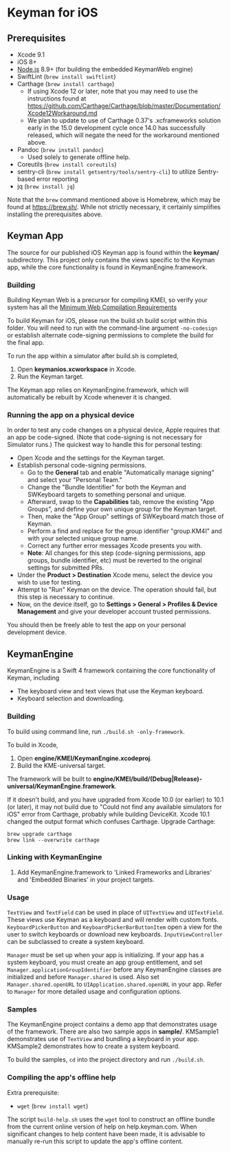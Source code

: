 # Keyman for iOS

## Prerequisites
* Xcode 9.1
* iOS 8+
* [Node.js](https://nodejs.org/) 8.9+ (for building the embedded KeymanWeb engine)
* SwiftLint (`brew install swiftlint`)
* Carthage (`brew install carthage`)
  - If using Xcode 12 or later, note that you may need to use the instructions found at https://github.com/Carthage/Carthage/blob/master/Documentation/Xcode12Workaround.md
  - We plan to update to use of Carthage 0.37's .xcframeworks solution early in the 15.0 development cycle once 14.0 has successfully released, which will negate the need for the workaround mentioned above.
* Pandoc (`brew install pandoc`)
  - Used solely to generate offline help.
* Coreutils (`brew install coreutils`)
* sentry-cli (`brew install getsentry/tools/sentry-cli`) to utilize Sentry-based error reporting
* jq (`brew install jq`)

Note that the `brew` command mentioned above is Homebrew, which may be found at https://brew.sh/.
While not strictly necessary, it certainly simplifies installing the prerequisites above.

## Keyman App

The source for our published iOS Keyman app is found within the **keyman/** subdirectory. This project only contains
the views specific to the Keyman app, while the core functionality is found in KeymanEngine.framework.

### Building
Building Keyman Web is a precursor for compiling KMEI, so verify your system has all the [Minimum Web Compilation Requirements](../web/README.md#minimum-web-compilation-requirements)

To build Keyman for iOS, please run the build.sh build script within this folder.
You will need to run with the command-line argument `-no-codesign` or establish alternate code-signing permissions to
complete the build for the final app.

To run the app within a simulator after build.sh is completed,
1. Open **keymanios.xcworkspace** in Xcode.
2. Run the Keyman target.

The Keyman app relies on KeymanEngine.framework, which will automatically be rebuilt by Xcode whenever it is changed.

### Running the app on a physical device
In order to test any code changes on a physical device, Apple requires that an app be code-signed.  (Note that code-signing is not necessary for Simulator runs.)  The quickest way to handle this for personal testing:

- Open Xcode and the settings for the Keyman target.
- Establish personal code-signing permissions.
  - Go to the **General** tab and enable "Automatically manage signing" and select your "Personal Team."
  - Change the "Bundle Identifier" for both the Keyman and SWKeyboard targets to something personal and unique.
  - Afterward, swap to the **Capabilities** tab, remove the existing "App Groups", and define your own unique group for the Keyman target.
  - Then, make the "App Group" settings of SWKeyboard match those of Keyman.
  - Perform a find and replace for the group identifier "group.KM4I" and with your selected unique group name.
  - Correct any further error messages Xcode presents you with.
  - **Note**:  All changes for this step (code-signing permissions, app groups, bundle identifier, etc) must be reverted to the original settings for submitted PRs.
- Under the **Product > Destination** Xcode menu, select the device you wish to use for testing.
- Attempt to "Run" Keyman on the device.  The operation should fail, but this step is necessary to continue.
- Now, on the device itself, go to **Settings > General > Profiles & Device Management** and give your developer account trusted permissions.

You should then be freely able to test the app on your personal development device.

## KeymanEngine

KeymanEngine is a Swift 4 framework containing the core functionality of Keyman, including
* The keyboard view and text views that use the Keyman keyboard.
* Keyboard selection and downloading.

### Building
To build using command line, run `./build.sh -only-framework`.

To build in Xcode,
1. Open **engine/KMEI/KeymanEngine.xcodeproj**.
2. Build the KME-universal target.

The framework will be built to **engine/KMEI/build/(Debug|Release)-universal/KeymanEngine.framework**.

If it doesn't build, and you have upgraded from Xcode 10.0 (or earlier) to 10.1 (or later), it may not
build due to "Could not find any available simulators for iOS" error from Carthage, probably while
building DeviceKit. Xcode 10.1 changed the output format which confuses Carthage. Upgrade Carthage:
```
brew upgrade carthage
brew link --overwrite carthage
```

### Linking with KeymanEngine
1. Add KeymanEngine.framework to 'Linked Frameworks and Libraries' and 'Embedded Binaries' in your project targets.

### Usage
`TextView` and `TextField` can be used in place of `UITextView` and `UITextField`. These views use Keyman as a keyboard
and will render with custom fonts. `KeyboardPickerButton` and `KeyboardPickerBarButtonItem` open a view for the user to
switch keyboards or download new keyboards. `InputViewController` can be subclassed to create a system keyboard.

`Manager` must be set up when your app is initializing. If your app has a system keyboard, you must create an app group
entitlement, and set `Manager.applicationGroupIdentifier` before any KeymanEngine classes are initialized and before
`Manager.shared` is used. Also set `Manager.shared.openURL` to `UIApplication.shared.openURL` in your app. Refer to
`Manager` for more detailed usage and configuration options.

### Samples
The KeymanEngine project contains a demo app that demonstrates usage of the framework. There are also two sample apps in
**sample/**. KMSample1 demonstrates use of `TextView` and bundling a keyboard in your app. KMSample2 demonstrates how to
create a system keyboard.

To build the samples, `cd` into the project directory and run `./build.sh`.

### Compiling the app's offline help
Extra prerequisite:
* `wget` (`brew install wget`)

The script `build-help.sh` uses the `wget` tool to construct an offline bundle from the current
online version of help on help.keyman.com.  When significant changes to help content have been
made, it is advisable to manually re-run this script to update the app's offline content.